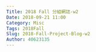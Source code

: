 ```yaml
---
Title: 2018 Fall 分組網誌-w2
Date: 2018-09-21 11:00
Category: Misc
Tags: 2018Fall
Slug: 2018-Fall-Project-Blog-w2
Author: 40623135
---
```



<!-- PELICAN_END_SUMMARY -->

<iframe src="" width="640" height="492" frameborder="0" webkitallowfullscreen="" mozallowfullscreen="" allowfullscreen=""></iframe>

